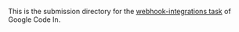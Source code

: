 This is the submission directory for the [webhook-integrations task](https://github.com/zulip/zulip-gci/blob/master/tasks/2017/webhook-integrations.md) of Google Code In.